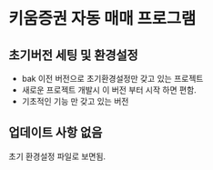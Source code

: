 # 키움증권 자동 매매 프로그램

## 초기버전 세팅 및 환경설정

 - bak 이전 버전으로 초기환경설정만 갖고 있는 프로젝트
 - 새로운 프로젝트 개발시 이 버전 부터 시작 하면 편함.
 - 기초적인 기능 만 갖고 있는 버전

## 업데이트 사항 없음
초기 환경설정 파일로 보면됨.